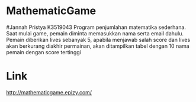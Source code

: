 # MathematicGame
#Jannah Pristya K3519043
Program penjumlahan matematika sederhana. Saat mulai game, pemain diminta memasukkan nama serta email dahulu. Pemain diberikan lives sebanyak 5, apabila menjawab salah score dan lives akan berkurang
diakhir permainan, akan ditampilkan tabel dengan 10 nama pemain dengan score tertinggi
# Link

http://mathematicgame.epizy.com/
